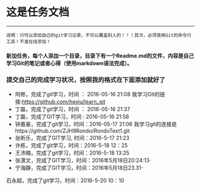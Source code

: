 ﻿#  这是任务文档
---
`说明：只可以添加自己的git学习记录，不可以覆盖别人的！！！其次，必须使用Git的命令行工具！不准在线添加！`
#### 新加任务，每个人添加一个目录，目录下有一个Readme.md的文件，内容是自己学习Git的笔记或者心得（使用markdown语法完成）。
### 提交自己的完成学习状况，按照我的格式在下面添加就好了
- 阿修，完成了git学习，时间 ： 2016-05-16 21:08  我学习Git的链接:https://github.com/hexiu/learn_git
- 丁磊，完成了git学习，时间 ： 2016-05-16 21:37
- 丁磊，完成了GIT学习，时间 :  2016-05-16 21:58
- 钟嘉豪，完成了git学习，时间：2016-05-17 21:06 我学习git的连接是https://github.com/ZJH9Rondo/RondoText1.git
- 张昕乐，完成了GIT学习, 时间：2016-5-17 21:23
- 许栋，完成了git学习，时间：2016-5-18 12：25
- 王沛楠，完成了git学习，时间：2016-5-18 13:25
- 张潇文，完成了GIT学习，时间：2016年5月18日20:24:13·
- 宁海静，完成了GIT学习，时间：2016年5月18日23.31- 

石永超，完成了git学习，时间：2016-5-20 10：10